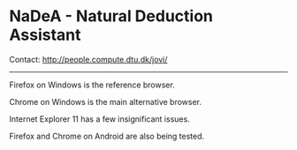 NaDeA - Natural Deduction Assistant
===================================

Contact: http://people.compute.dtu.dk/jovi/

---

Firefox on Windows is the reference browser.

Chrome on Windows is the main alternative browser. 

Internet Explorer 11 has a few insignificant issues.

Firefox and Chrome on Android are also being tested.
